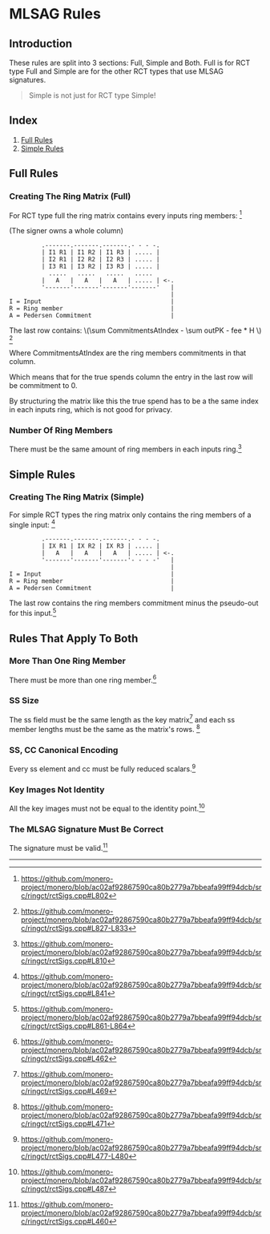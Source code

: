 # MLSAG Rules

## Introduction

These rules are split into 3 sections: Full, Simple and Both. Full is for RCT type Full and Simple are for the other RCT types
that use MLSAG signatures.

> Simple is not just for RCT type Simple!

## Index

1. [Full Rules](#full-rules)
2. [Simple Rules](#simple-rules)

## Full Rules

### Creating The Ring Matrix (Full)

For RCT type full the ring matrix contains every inputs ring members: [^full-matrix]

(The signer owns a whole column)

```bob
         .-------.-------.-------.- - - -.     
         | I1 R1 | I1 R2 | I1 R3 | ..... |  
         | I2 R1 | I2 R2 | I2 R3 | ..... |    
         | I3 R1 | I3 R2 | I3 R3 | ..... |
           .....   .....   .....   .....  
         |   A   |   A   |   A   | ..... | <-.
         '-------'-------'-------'-------'   |              
                                             |  
I = Input                                    |
R = Ring member                              |
A = Pedersen Commitment                      |
```

The last row contains: \\(\sum CommitmentsAtIndex - \sum outPK - fee * H \\) [^full-last-row]

Where CommitmentsAtIndex are the ring members commitments in that column.

Which means that for the true spends column the entry in the last row will be commitment to 0.

By structuring the matrix like this the true spend has to be a the same index in each inputs ring,
which is not good for privacy.

### Number Of Ring Members

There must be the same amount of ring members in each inputs ring.[^full-numb-ring-members]

## Simple Rules

### Creating The Ring Matrix (Simple)

For simple RCT types the ring matrix only contains the ring members of a single input: [^simple-matrix]

```bob
         .-------.-------.-------.- - - -.     
         | IX R1 | IX R2 | IX R3 | ..... |     
         |   A   |   A   |   A   | ..... | <-.
         '-------'-------'-------'- - - -'   |             
                                             |  
I = Input                                    |
R = Ring member                              |
A = Pedersen Commitment                      |
```

The last row contains the ring members commitment minus the pseudo-out for this input.[^simple-last-row]

## Rules That Apply To Both

### More Than One Ring Member

There must be more than one ring member.[^more-than-one-ring-member]

### SS Size

The ss field must be the same length as the key matrix[^ss-size] and each ss member lengths must be the same as the matrix's rows. [^ss-member-size]

### SS, CC Canonical Encoding

Every ss element and cc must be fully reduced scalars.[^ss-cc-reduced]

### Key Images Not Identity

All the key images must not be equal to the identity point.[^ki-not-identity]

### The MLSAG Signature Must Be Correct

The signature must be valid.[^mlsag-valid]

---

[^full-matrix]: <https://github.com/monero-project/monero/blob/ac02af92867590ca80b2779a7bbeafa99ff94dcb/src/ringct/rctSigs.cpp#L802>

[^full-last-row]: <https://github.com/monero-project/monero/blob/ac02af92867590ca80b2779a7bbeafa99ff94dcb/src/ringct/rctSigs.cpp#L827-L833>

[^full-numb-ring-members]: <https://github.com/monero-project/monero/blob/ac02af92867590ca80b2779a7bbeafa99ff94dcb/src/ringct/rctSigs.cpp#L810>

[^simple-matrix]: <https://github.com/monero-project/monero/blob/ac02af92867590ca80b2779a7bbeafa99ff94dcb/src/ringct/rctSigs.cpp#L841>

[^simple-last-row]: <https://github.com/monero-project/monero/blob/ac02af92867590ca80b2779a7bbeafa99ff94dcb/src/ringct/rctSigs.cpp#L861-L864>

[^more-than-one-ring-member]: <https://github.com/monero-project/monero/blob/ac02af92867590ca80b2779a7bbeafa99ff94dcb/src/ringct/rctSigs.cpp#L462>

[^ss-size]: <https://github.com/monero-project/monero/blob/ac02af92867590ca80b2779a7bbeafa99ff94dcb/src/ringct/rctSigs.cpp#L469>

[^ss-member-size]: <https://github.com/monero-project/monero/blob/ac02af92867590ca80b2779a7bbeafa99ff94dcb/src/ringct/rctSigs.cpp#L471>

[^ss-cc-reduced]: <https://github.com/monero-project/monero/blob/ac02af92867590ca80b2779a7bbeafa99ff94dcb/src/ringct/rctSigs.cpp#L477-L480>

[^ki-not-identity]: <https://github.com/monero-project/monero/blob/ac02af92867590ca80b2779a7bbeafa99ff94dcb/src/ringct/rctSigs.cpp#L487>

[^mlsag-valid]: <https://github.com/monero-project/monero/blob/ac02af92867590ca80b2779a7bbeafa99ff94dcb/src/ringct/rctSigs.cpp#L460>
